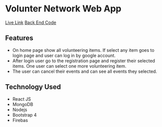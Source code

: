 # Volunter Network Web App

[Live Link](https://volunteer-network-a0b10.web.app/)
[Back End Code](https://github.com/samirbiswas/volunteer-network-server-2)

## Features
* On home page show all volunteering items. If select any item goes to login page and user can log in by google account.
* After login user go to the registration page and register their selected items. One user can select one more volunteering item.
* The user can cancel their events and can see all events they selected.

## Technology Used
* React JS
* MongoDB
* Nodejs
* Bootstrap 4
* Firebas

